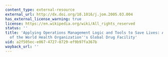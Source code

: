 ```yaml
---
content_type: external-resource
external_url: http://dx.doi.org/10.1016/j.jom.2005.03.004
has_external_license_warning: true
license: https://en.wikipedia.org/wiki/All_rights_reserved
status: ''
title: 'Applying Operations Management Logic and Tools to Save Lives: A Case Study
  of the World Health Organization''s Global Drug Facility'
uid: a2f505ec-e067-4727-8729-ef9b97fa367b
wayback_url: ''
---
```

